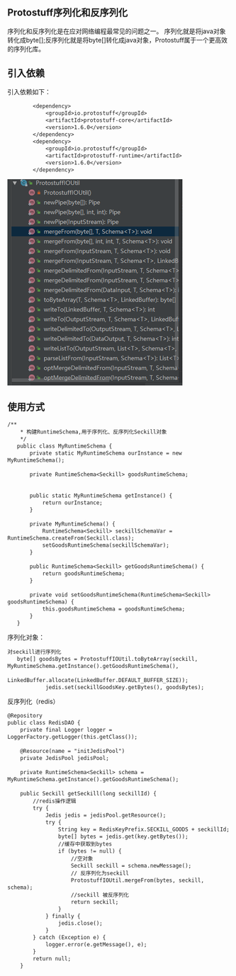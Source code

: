 ## Protostuff序列化和反序列化
序列化和反序列化是在应对网络编程最常见的问题之一。
序列化就是将java对象转化成byte[];反序列化就是将byte[]转化成java对象，Protostuff属于一个更高效的序列化库。
## 引入依赖
引入依赖如下：

	        <dependency>
                <groupId>io.protostuff</groupId>
                <artifactId>protostuff-core</artifactId>
                <version>1.6.0</version>
            </dependency>
            <dependency>
                <groupId>io.protostuff</groupId>
                <artifactId>protostuff-runtime</artifactId>
                <version>1.6.0</version>
            </dependency>

![类方法](https://github.com/Pamgo/byterun/blob/master/docs/_media/ProstuffIOUtil.png)

## 使用方式

```
/**
    * 构建RuntimeSchema,用于序列化、反序列化Seckill对象
    */
   public class MyRuntimeSchema {
       private static MyRuntimeSchema ourInstance = new MyRuntimeSchema();
   
       private RuntimeSchema<Seckill> goodsRuntimeSchema;
   
   
       public static MyRuntimeSchema getInstance() {
           return ourInstance;
       }
   
       private MyRuntimeSchema() {
           RuntimeSchema<Seckill> seckillSchemaVar = RuntimeSchema.createFrom(Seckill.class);
           setGoodsRuntimeSchema(seckillSchemaVar);
       }
   
       public RuntimeSchema<Seckill> getGoodsRuntimeSchema() {
           return goodsRuntimeSchema;
       }
   
       private void setGoodsRuntimeSchema(RuntimeSchema<Seckill> goodsRuntimeSchema) {
           this.goodsRuntimeSchema = goodsRuntimeSchema;
       }
   }
```

序列化对象：
```
对seckill进行序列化
   byte[] goodsBytes = ProtostuffIOUtil.toByteArray(seckill, MyRuntimeSchema.getInstance().getGoodsRuntimeSchema(),
                    LinkedBuffer.allocate(LinkedBuffer.DEFAULT_BUFFER_SIZE));
            jedis.set(seckillGoodsKey.getBytes(), goodsBytes);

```
反序列化（redis）
```
@Repository
public class RedisDAO {
    private final Logger logger = LoggerFactory.getLogger(this.getClass());

    @Resource(name = "initJedisPool")
    private JedisPool jedisPool;

    private RuntimeSchema<Seckill> schema = MyRuntimeSchema.getInstance().getGoodsRuntimeSchema();

    public Seckill getSeckill(long seckillId) {
        //redis操作逻辑
        try {
            Jedis jedis = jedisPool.getResource();
            try {
                String key = RedisKeyPrefix.SECKILL_GOODS + seckillId;
                byte[] bytes = jedis.get(key.getBytes());
                //缓存中获取到bytes
                if (bytes != null) {
                    //空对象
                    Seckill seckill = schema.newMessage();
                    // 反序列化为seckill
                    ProtostuffIOUtil.mergeFrom(bytes, seckill, schema);
                    //seckill 被反序列化
                    return seckill;
                }
            } finally {
                jedis.close();
            }
        } catch (Exception e) {
            logger.error(e.getMessage(), e);
        }
        return null;
    }

```